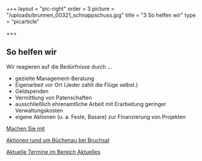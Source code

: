 +++
layout = "pic-right"
order = 3
picture = "/uploads/brunnen_00321_schnappschuss.jpg"
title = "3 So helfen wir"
type = "picarticle"

+++
## **So helfen wir**

Wir reagieren auf die Bedürfnisse durch ...

* gezielte Management-Beratung
* Eigenarbeit vor Ort (Jeder zahlt die Flüge selbst.)
* Geldspenden
* Vermittlung von Patenschaften
* ausschließlich ehrenamtliche Arbeit mit Erarbeitung geringer Verwaltungskosten
* eigene Aktionen (u. a. Feste, Basare) zur Finanzierung von Projekten

[Machen Sie mit](/helfen/mitarbeit)

[Aktionen rund um Büchenau bei Bruchsal](./aktionen-buechenau)

[Aktuelle Termine im Bereich Aktuelles](/news)